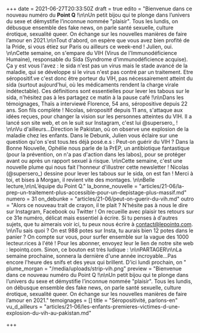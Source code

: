 +++
date = 2021-06-27T20:33:50Z
draft = true
edito = "Bienvenue dans ce nouveau numéro du **Point Q** !\n\nUn petit bijou qui te plonge dans l’univers du sexe et démystifie l’inconnue nommée \"plaisir\". Tous les lundis, on débusque ensemble des fake news, on parle santé sexuelle, culture érotique, sexualité queer. On échange sur les nouvelles manières de faire l’amour en 2021.\n\nTout d'abord, on espère que vous avez bien profité de la Pride, si vous étiez sur Paris ou ailleurs ce week-end ! Julien, oui. \n\nCette semaine, on s'empare du VIH (Virus de l'Immunodéficience Humaine), responsable du Sida (Syndrome d'immunodéficience acquise). Ça y est vous l'avez : le sida n'est pas un virus mais le stade avancé de la maladie, qui se développe si le virus n'est pas contré par un traitement. Etre séropositif.ve c'est donc être porteur du VIH, pas nécessairement atteint du sida (surtout aujourd'hui, où les médicaments rendent la charge virale indétectable). Ces définitions sont essentielles pour lever les tabous sur le sida, n'hésitez pas à les partagez ce matin à la pause café !\n\nDans les témoignages, Thaïs a interviewé Florence, 54 ans, séropositive depuis 22 ans. Son fils complète ! Nicolas, séropositif depuis 11 ans, s'attaque aux idées reçues, pour changer la vision sur les personnes atteintes du VIH. Il a lancé son site web, et on le suit sur Instagram, c'est lui @supersero_ ! \n\nVu d'ailleurs...Direction le Pakistan, où on observe une explosion de la maladie chez les enfants. Dans le Debunk, Julien vous éclaire sur une question qu'on s'est tous.tes déjà posé.e.s : Peut-on guérir du VIH ? Dans la Bonne Nouvelle, Ophélie nous parle de la PrEP, un antibiotique fantastique (pour la prévention, on n'a pas d'action dans les labos), pour se protéger avant ou après un rapport sexuel à risque. \n\nCette semaine, c'est une nouvelle plume qui nous fait l'honneur d'illustrer cette newsletter ! Nicolas (@supersero_) dessine pour lever les tabous sur le sida, on est fan ! Merci à toi, et bises à Morgan, il revient vite des montages. \n\nBelle lecture,\n\nL’équipe du Point Q."
la_bonne_nouvelle = "articles/21-06/la-prep-un-traitement-plus-accessible-pour-un-depistage-plus-massif.md"
numero = 31
on_debunke = "articles/21-06/peut-on-guerir-du-vih.md"
outro = "Alors ce nouveau trait de crayon, il te plait ? N'hésite pas à nous le dire sur Instagram, Facebook ou Twitter ! On recueille avec plaisir tes retours sur ce 31e numéro, délicat mais essentiel à écrire. Si tu penses à d'autres sujets, que tu aimerais voir ici, tu peux nous écrire à contact@lepointq.com. \n\nTu sais quoi ? On est 988 potes sur Insta, tu aurais bien 12 potes dans le panier ? On compte sur vous, pour surfer ensemble sur la vague des 1000 lecteur.rices à l'été ! Pour les abonner, envoyez leur le lien de notre site web : lepointq.com. Sinon, ce bouton est très ludique : \n\nPARTAGER\n\nLa semaine prochaine, sonnera la dernière d'une année incroyable...Pas encore l'heure des snifs et des yeux qui brillent. D'ici lundi prochain, on "
plume_morgan = "/media/uploads/strip-vih.png"
preview = "Bienvenue dans ce nouveau numéro du Point Q !\n\nUn petit bijou qui te plonge dans l’univers du sexe et démystifie l’inconnue nommée \"plaisir\". Tous les lundis, on débusque ensemble des fake news, on parle santé sexuelle, culture érotique, sexualité queer. On échange sur les nouvelles manières de faire l’amour en 2021."
temoignages = []
title = "Séropositivité, parlons-en"
vu_d_ailleurs = "articles/21-06/les-enfants-premieres-victimes-d-une-explosion-du-vih-au-pakistan.md"

+++
